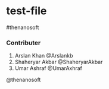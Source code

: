# test-file

#thenanosoft

### Contributer
1. Arslan Khan @Arslankb
2. Shaheryar Akbar @ShaheryarAkbar
3. Umar Ashraf @UmarAxhraf

@thenanosoft